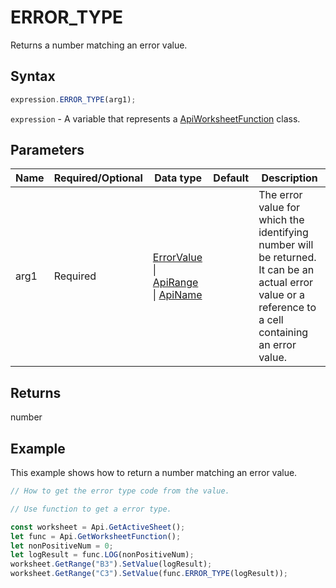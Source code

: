 # ERROR_TYPE

Returns a number matching an error value.

## Syntax

```javascript
expression.ERROR_TYPE(arg1);
```

`expression` - A variable that represents a [ApiWorksheetFunction](../ApiWorksheetFunction.md) class.

## Parameters

| **Name** | **Required/Optional** | **Data type** | **Default** | **Description** |
| ------------- | ------------- | ------------- | ------------- | ------------- |
| arg1 | Required | [ErrorValue](../../Enumeration/ErrorValue.md) \| [ApiRange](../../ApiRange/ApiRange.md) \| [ApiName](../../ApiName/ApiName.md) |  | The error value for which the identifying number will be returned. It can be an actual error value or a reference to a cell containing an error value. |

## Returns

number

## Example

This example shows how to return a number matching an error value.

```javascript editor-xlsx
// How to get the error type code from the value.

// Use function to get a error type.

const worksheet = Api.GetActiveSheet();
let func = Api.GetWorksheetFunction();
let nonPositiveNum = 0;
let logResult = func.LOG(nonPositiveNum);
worksheet.GetRange("B3").SetValue(logResult);
worksheet.GetRange("C3").SetValue(func.ERROR_TYPE(logResult));

```
